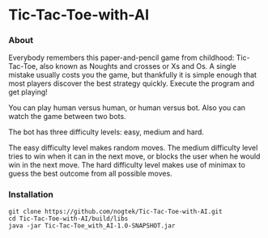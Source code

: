 # Tic-Tac-Toe-with-AI

### About

Everybody remembers this paper-and-pencil game from childhood: Tic-Tac-Toe, also known as Noughts and crosses or Xs and Os. A single mistake usually costs you the game, but thankfully it is simple enough that most players discover the best strategy quickly. Execute the program and get playing!

You can play human versus human, or human versus bot. Also you can watch the game between two bots. 

The bot has three difficulty levels: easy, medium and hard.

The easy difficulty level makes random moves. 
The medium difficulty level tries to win when it can in the next move, or blocks the user when he would win in the next move. 
The hard difficulty level makes use of minimax to guess the best outcome from all possible moves.

### Installation
```
git clone https://github.com/nogtek/Tic-Tac-Toe-with-AI.git
cd Tic-Tac-Toe-with-AI/build/libs
java -jar Tic-Tac-Toe_with_AI-1.0-SNAPSHOT.jar
```
